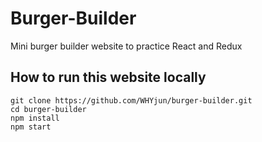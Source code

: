 # Burger-Builder

Mini burger builder website to practice React and Redux

## How to run this website locally

```
git clone https://github.com/WHYjun/burger-builder.git
cd burger-builder
npm install
npm start
```
